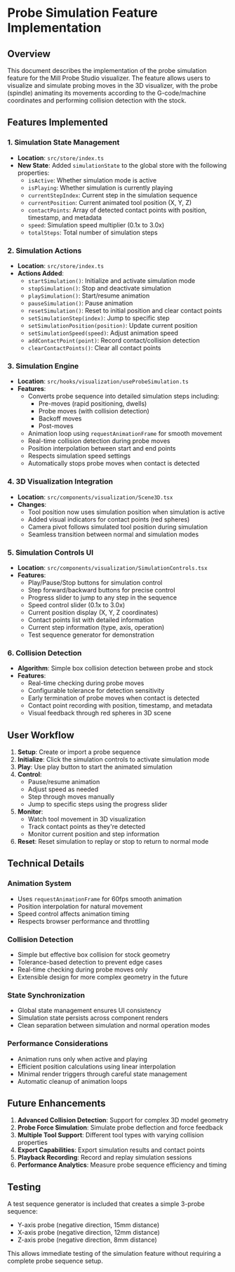 # Probe Simulation Feature Implementation

## Overview
This document describes the implementation of the probe simulation feature for the Mill Probe Studio visualizer. The feature allows users to visualize and simulate probing moves in the 3D visualizer, with the probe (spindle) animating its movements according to the G-code/machine coordinates and performing collision detection with the stock.

## Features Implemented

### 1. Simulation State Management
- **Location**: `src/store/index.ts`
- **New State**: Added `simulationState` to the global store with the following properties:
  - `isActive`: Whether simulation mode is active
  - `isPlaying`: Whether simulation is currently playing
  - `currentStepIndex`: Current step in the simulation sequence
  - `currentPosition`: Current animated tool position (X, Y, Z)
  - `contactPoints`: Array of detected contact points with position, timestamp, and metadata
  - `speed`: Simulation speed multiplier (0.1x to 3.0x)
  - `totalSteps`: Total number of simulation steps

### 2. Simulation Actions
- **Location**: `src/store/index.ts`
- **Actions Added**:
  - `startSimulation()`: Initialize and activate simulation mode
  - `stopSimulation()`: Stop and deactivate simulation
  - `playSimulation()`: Start/resume animation
  - `pauseSimulation()`: Pause animation
  - `resetSimulation()`: Reset to initial position and clear contact points
  - `setSimulationStep(index)`: Jump to specific step
  - `setSimulationPosition(position)`: Update current position
  - `setSimulationSpeed(speed)`: Adjust animation speed
  - `addContactPoint(point)`: Record contact/collision detection
  - `clearContactPoints()`: Clear all contact points

### 3. Simulation Engine
- **Location**: `src/hooks/visualization/useProbeSimulation.ts`
- **Features**:
  - Converts probe sequence into detailed simulation steps including:
    - Pre-moves (rapid positioning, dwells)
    - Probe moves (with collision detection)
    - Backoff moves
    - Post-moves
  - Animation loop using `requestAnimationFrame` for smooth movement
  - Real-time collision detection during probe moves
  - Position interpolation between start and end points
  - Respects simulation speed settings
  - Automatically stops probe moves when contact is detected

### 4. 3D Visualization Integration
- **Location**: `src/components/visualization/Scene3D.tsx`
- **Changes**:
  - Tool position now uses simulation position when simulation is active
  - Added visual indicators for contact points (red spheres)
  - Camera pivot follows simulated tool position during simulation
  - Seamless transition between normal and simulation modes

### 5. Simulation Controls UI
- **Location**: `src/components/visualization/SimulationControls.tsx`
- **Features**:
  - Play/Pause/Stop buttons for simulation control
  - Step forward/backward buttons for precise control
  - Progress slider to jump to any step in the sequence
  - Speed control slider (0.1x to 3.0x)
  - Current position display (X, Y, Z coordinates)
  - Contact points list with detailed information
  - Current step information (type, axis, operation)
  - Test sequence generator for demonstration

### 6. Collision Detection
- **Algorithm**: Simple box collision detection between probe and stock
- **Features**:
  - Real-time checking during probe moves
  - Configurable tolerance for detection sensitivity
  - Early termination of probe moves when contact is detected
  - Contact point recording with position, timestamp, and metadata
  - Visual feedback through red spheres in 3D scene

## User Workflow

1. **Setup**: Create or import a probe sequence
2. **Initialize**: Click the simulation controls to activate simulation mode
3. **Play**: Use play button to start the animated simulation
4. **Control**: 
   - Pause/resume animation
   - Adjust speed as needed
   - Step through moves manually
   - Jump to specific steps using the progress slider
5. **Monitor**: 
   - Watch tool movement in 3D visualization
   - Track contact points as they're detected
   - Monitor current position and step information
6. **Reset**: Reset simulation to replay or stop to return to normal mode

## Technical Details

### Animation System
- Uses `requestAnimationFrame` for 60fps smooth animation
- Position interpolation for natural movement
- Speed control affects animation timing
- Respects browser performance and throttling

### Collision Detection
- Simple but effective box collision for stock geometry
- Tolerance-based detection to prevent edge cases
- Real-time checking during probe moves only
- Extensible design for more complex geometry in the future

### State Synchronization
- Global state management ensures UI consistency
- Simulation state persists across component renders
- Clean separation between simulation and normal operation modes

### Performance Considerations
- Animation runs only when active and playing
- Efficient position calculations using linear interpolation
- Minimal render triggers through careful state management
- Automatic cleanup of animation loops

## Future Enhancements

1. **Advanced Collision Detection**: Support for complex 3D model geometry
2. **Probe Force Simulation**: Simulate probe deflection and force feedback
3. **Multiple Tool Support**: Different tool types with varying collision properties
4. **Export Capabilities**: Export simulation results and contact points
5. **Playback Recording**: Record and replay simulation sessions
6. **Performance Analytics**: Measure probe sequence efficiency and timing

## Testing

A test sequence generator is included that creates a simple 3-probe sequence:
- Y-axis probe (negative direction, 15mm distance)
- X-axis probe (negative direction, 12mm distance) 
- Z-axis probe (negative direction, 8mm distance)

This allows immediate testing of the simulation feature without requiring a complete probe sequence setup.
